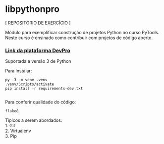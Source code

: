 # libpythonpro
[ REPOSITÓRIO DE EXERCÍCIO ]

Módulo para exemplificar construção de projetos Python no curso PyTools. 
Neste curso é ensinado como contribuir com projetos de código aberto.

### [Link da plataforma DevPro](Loginhttps://www.dev.pro.br) 

Suportada a versão 3 de Python

Para instalar: 
````commandline
py -3 -m venv .venv    
.venv/Scripts/activate
pip install -r requirements-dev.txt
   
````

Para conferir qualidade do código:
````commandline
flake8
````

Típicos a serem abordados:  
    1. Git  
    2. Virtualenv  
    3. Pip